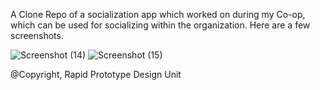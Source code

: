 <p> A Clone Repo of a socialization app which worked on during my Co-op, which can be used for socializing within the organization. Here are a few screenshots. </p> 

![Screenshot (14)](https://user-images.githubusercontent.com/94259359/234719903-18e5b8a9-2db9-4666-9b8b-cbdc379f7468.png)
![Screenshot (15)](https://user-images.githubusercontent.com/94259359/234719912-1e414be3-ee49-4771-b848-8070f9e408cf.png)

@Copyright, Rapid Prototype Design Unit
